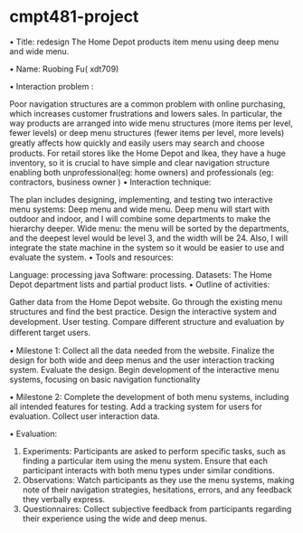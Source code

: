 # cmpt481-project

•	Title: redesign The Home Depot products item menu using deep menu and wide menu.

•	Name: Ruobing Fu( xdt709)

•	Interaction problem :

Poor navigation structures are a common problem with online purchasing, which increases customer frustrations and lowers sales. In particular, the way products are arranged into wide menu structures (more items per level, fewer levels) or deep menu structures (fewer items per level, more levels) greatly aﬀects how quickly and easily users may search and choose products. For retail stores like the Home Depot and Ikea, they have a huge inventory, so it is crucial to have simple and clear navigation structure enabling both unprofessional(eg: home owners) and professionals (eg: contractors, business owner )
•	Interaction technique:

The plan includes designing, implementing, and testing two interactive menu systems: Deep menu and wide menu. Deep menu will start with outdoor and indoor, and I will combine some departments to make the hierarchy deeper. Wide menu: the menu will be sorted by the departments, and the deepest level would be level 3, and the width will be 24. Also, I will integrate the state machine in the system so it would be easier to use and evaluate the system.
•	Tools and resources:

Language: processing java Software: processing.
Datasets: The Home Depot department lists and partial product lists.
•	Outline of activities:

Gather data from the Home Depot website.
Go through the existing menu structures and find the best practice. Design the interactive system and development.
User testing.
Compare diﬀerent structure and evaluation by diﬀerent target users.

•	Milestone 1:
Collect all the data needed from the website.
Finalize the design for both wide and deep menus and the user interaction tracking system. Evaluate the design.
Begin development of the interactive menu systems, focusing on basic navigation functionality

•	Milestone 2:
Complete the development of both menu systems, including all intended features for testing. Add a tracking system for users for evaluation.
Collect user interaction data.

•	Evaluation:
1.	Experiments: Participants are asked to perform specific tasks, such as finding a particular item using the menu system. Ensure that each participant interacts with both menu types under similar conditions.
2.	Observations: Watch participants as they use the menu systems, making note of their navigation strategies, hesitations, errors, and any feedback they verbally express.
3.	Questionnaires: Collect subjective feedback from participants regarding their experience using the wide and deep menus.
 

